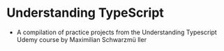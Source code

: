 # Understanding TypeScript
- A compilation of practice projects from the Understanding Typescript Udemy course by Maximilian Schwarzmü ller
